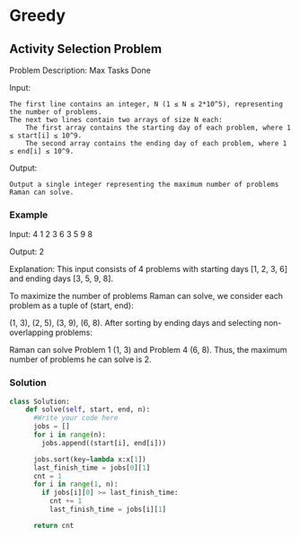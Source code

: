 # Greedy

## Activity Selection Problem

Problem Description: Max Tasks Done

Input:

    The first line contains an integer, N (1 ≤ N ≤ 2*10^5), representing the number of problems.
    The next two lines contain two arrays of size N each:
        The first array contains the starting day of each problem, where 1 ≤ start[i] ≤ 10^9.
        The second array contains the ending day of each problem, where 1 ≤ end[i] ≤ 10^9.

Output:

    Output a single integer representing the maximum number of problems Raman can solve.

### Example

Input:
4
1 2 3 6
3 5 9 8

Output:
2

Explanation:
This input consists of 4 problems with starting days [1, 2, 3, 6] and ending days [3, 5, 9, 8].

To maximize the number of problems Raman can solve, we consider each problem as a tuple of (start, end):

(1, 3), (2, 5), (3, 9), (6, 8).
After sorting by ending days and selecting non-overlapping problems:

Raman can solve Problem 1 (1, 3) and Problem 4 (6, 8).
Thus, the maximum number of problems he can solve is 2.

### Solution

```python
class Solution:
    def solve(self, start, end, n):
      #Write your code here
      jobs = []
      for i in range(n):
        jobs.append((start[i], end[i]))

      jobs.sort(key=lambda x:x[1])
      last_finish_time = jobs[0][1]
      cnt = 1
      for i in range(1, n):
        if jobs[i][0] >= last_finish_time:
          cnt += 1
          last_finish_time = jobs[i][1]

      return cnt
```
